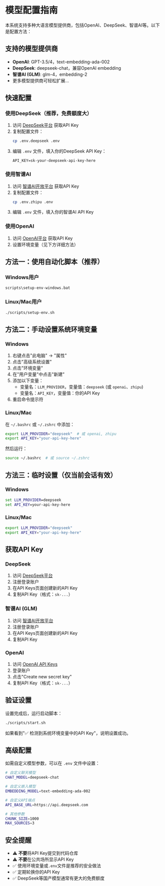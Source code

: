 # 模型配置指南

本系统支持多种大语言模型提供商，包括OpenAI、DeepSeek、智谱AI等。以下是配置方法：

## 支持的模型提供商

- **OpenAI**: GPT-3.5/4，text-embedding-ada-002
- **DeepSeek**: deepseek-chat，兼容OpenAI embedding
- **智谱AI (GLM)**: glm-4，embedding-2
- 更多模型提供商可轻松扩展...

## 快速配置

### 使用DeepSeek（推荐，免费额度大）

1. 访问 [DeepSeek平台](https://platform.deepseek.com) 获取API Key
2. 复制配置文件：
   ```bash
   cp .env.deepseek .env
   ```
3. 编辑 `.env` 文件，填入你的DeepSeek API Key：
   ```
   API_KEY=sk-your-deepseek-api-key-here
   ```

### 使用智谱AI

1. 访问 [智谱AI开放平台](https://open.bigmodel.cn) 获取API Key
2. 复制配置文件：
   ```bash
   cp .env.zhipu .env
   ```
3. 编辑 `.env` 文件，填入你的智谱AI API Key

### 使用OpenAI

1. 访问 [OpenAI平台](https://platform.openai.com/api-keys) 获取API Key
2. 设置环境变量（见下方详细方法）

## 方法一：使用自动化脚本（推荐）

### Windows用户
```cmd
scripts\setup-env-windows.bat
```

### Linux/Mac用户  
```bash
./scripts/setup-env.sh
```

## 方法二：手动设置系统环境变量

### Windows
1. 右键点击"此电脑" → "属性"
2. 点击"高级系统设置"
3. 点击"环境变量"
4. 在"用户变量"中点击"新建"
5. 添加以下变量：
   - 变量名：`LLM_PROVIDER`，变量值：`deepseek` (或 `openai`、`zhipu`)
   - 变量名：`API_KEY`，变量值：你的API Key
6. 重启命令提示符

### Linux/Mac
在 `~/.bashrc` 或 `~/.zshrc` 中添加：
```bash
export LLM_PROVIDER="deepseek"  # 或 openai, zhipu
export API_KEY="your-api-key-here"
```

然后运行：
```bash
source ~/.bashrc  # 或 source ~/.zshrc
```

## 方法三：临时设置（仅当前会话有效）

### Windows
```cmd
set LLM_PROVIDER=deepseek
set API_KEY=your-api-key-here
```

### Linux/Mac
```bash
export LLM_PROVIDER="deepseek"
export API_KEY="your-api-key-here"
```

## 获取API Key

### DeepSeek
1. 访问 [DeepSeek平台](https://platform.deepseek.com)
2. 注册登录账户
3. 在API Keys页面创建新的API Key
4. 复制API Key（格式：`sk-...`）

### 智谱AI (GLM)
1. 访问 [智谱AI开放平台](https://open.bigmodel.cn)
2. 注册登录账户
3. 在API Keys页面创建新的API Key
4. 复制API Key

### OpenAI
1. 访问 [OpenAI API Keys](https://platform.openai.com/api-keys)
2. 登录账户
3. 点击"Create new secret key"
4. 复制API Key（格式：`sk-...`）

## 验证设置

设置完成后，运行启动脚本：
```bash
./scripts/start.sh
```

如果看到"✅ 检测到系统环境变量中的API Key"，说明设置成功。

## 高级配置

如需自定义模型参数，可以在 `.env` 文件中设置：
```bash
# 自定义聊天模型
CHAT_MODEL=deepseek-chat

# 自定义嵌入模型
EMBEDDING_MODEL=text-embedding-ada-002

# 自定义API端点
API_BASE_URL=https://api.deepseek.com

# 其他参数
CHUNK_SIZE=1000
MAX_SOURCES=3
```

## 安全提醒

- ⚠️ **不要**将API Key提交到代码仓库
- ⚠️ **不要**在公共场所显示API Key
- ✅ 使用环境变量或`.env`文件是推荐的安全做法
- ✅ 定期轮换你的API Key
- ✅ DeepSeek等国产模型通常有更大的免费额度